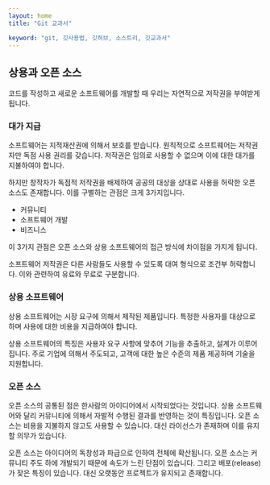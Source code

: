```yaml
---
layout: home
title: "Git 교과서"

keyword: "git, 깃사용법, 깃허브, 소스트리, 깃교과서"
---
```

## 상용과 오픈 소스
코드를 작성하고 새로운 소프트웨어를 개발할 때 우리는 자연적으로 저작권을 부여받게 됩니다. 

### 대가 지급
소프트웨어는 지적재산권에 의해서 보호를 받습니다. 원칙적으로 소프트웨어는 저작권자만 독점 사용 권리를 갖습니다. 저작권은 임의로 사용할 수 없으며 이에 대한 대가를 지불하여야 합니다. 

하지만 창작자가 독점적 저작권을 배제하여 공공의 대상을 상대로 사용을 허락한 오픈 소스도 존재합니다. 이를 구별하는 관점은 크게 3가지입니다.

* 커뮤니티
* 소프트웨어 개발
* 비즈니스

이 3가지 관점은 오픈 소스와 상용 소프트웨어의 접근 방식에 차이점을 가지게 됩니다.

소프트웨어 저작권은 다른 사람들도 사용할 수 있도록 대여 형식으로 조건부 허락합니다. 이와 관련하여 유료와 무료로 구분합니다.

### 상용 소프트웨어
상용 소프트웨어는 시장 요구에 의해서 제작된 제품입니다. 특정한 사용자를 대상으로 하며 사용에 대한 비용을 지급하여야 합니다.

상용 소프트웨어의 특징은 사용자 요구 사항에 맞추어 기능을 추출하고, 설계가 이루어집니다. 주로 기업에 의해서 주도되고, 고객에 대한 높은 수준의 제품 제공하며 기술을 지원합니다.

### 오픈 소스
오픈 소스의 공통된 점은 한사람의 아이디어에서 시작되었다는 것입니다. 상용 소프트웨어와 달리 커뮤니티에 의해서 자발적 수행된 결과를 반영하는 것이 특징입니다. 오픈 소스는 비용을 지불하지 않고도 사용할 수 있습니다. 대신 라이선스가 존재하며 이를 유지할 의무가 있습니다.

오픈 소스는 아이디어의 독창성과 파급으로 인하여 전체에 확산됩니다. 오픈 소스는 커뮤니티 주도 하에 개발되기 때문에 속도가 느린 단점이 있습니다. 그리고 배포(release)가 잦은 특징이 있습니다. 대신 오랫동안 프로젝트가 유지되고 존재합니다.